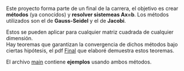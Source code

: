 Este proyecto forma parte de un final de la carrera, el objetivo es crear **métodos** (ya conocidos)
y **resolver sistemeas Ax=b**. Los métodos utilizados son el de **Gauss-Seidel** y el de **Jacobi**.

Estos se pueden aplicar para cualquier matriz cuadrada de cualquier dimensión.<br>
Hay teoremas que garantizan la convergencia de dichos métodos bajo ciertas hipótesis, el pdf [Final](https://github.com/LautaroOchotorena/Metodos-de-Jacobi-y-Gauss-Seidel/blob/main/Final.pdf) que elaboré demuestra estos teoremas.

El archivo [main](https://github.com/LautaroOchotorena/Metodos-de-Jacobi-y-Gauss-Seidel/blob/main/main.py) contiene **ejemplos** usando ambos métodos.
